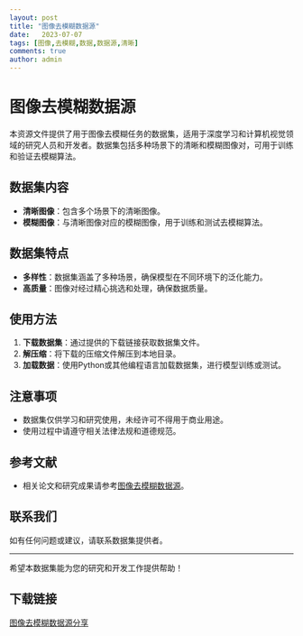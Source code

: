 ```yaml
---
layout: post
title: "图像去模糊数据源"
date:   2023-07-07
tags: [图像,去模糊,数据,数据源,清晰]
comments: true
author: admin
---
```

# 图像去模糊数据源

本资源文件提供了用于图像去模糊任务的数据集，适用于深度学习和计算机视觉领域的研究人员和开发者。数据集包括多种场景下的清晰和模糊图像对，可用于训练和验证去模糊算法。

## 数据集内容

- **清晰图像**：包含多个场景下的清晰图像。
- **模糊图像**：与清晰图像对应的模糊图像，用于训练和测试去模糊算法。

## 数据集特点

- **多样性**：数据集涵盖了多种场景，确保模型在不同环境下的泛化能力。
- **高质量**：图像对经过精心挑选和处理，确保数据质量。

## 使用方法

1. **下载数据集**：通过提供的下载链接获取数据集文件。
2. **解压缩**：将下载的压缩文件解压到本地目录。
3. **加载数据**：使用Python或其他编程语言加载数据集，进行模型训练或测试。

## 注意事项

- 数据集仅供学习和研究使用，未经许可不得用于商业用途。
- 使用过程中请遵守相关法律法规和道德规范。

## 参考文献

- 相关论文和研究成果请参考[图像去模糊数据源](https://blog.csdn.net/qq_32790593/article/details/127617930)。

## 联系我们

如有任何问题或建议，请联系数据集提供者。

---

希望本数据集能为您的研究和开发工作提供帮助！

## 下载链接

[图像去模糊数据源分享](https://pan.quark.cn/s/73156039d1f2)